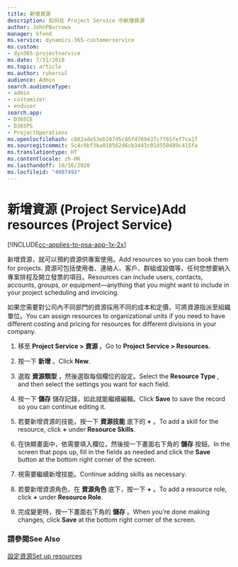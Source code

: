 ```yaml
---
title: 新增資源
description: 如何在 Project Service 中新增資源
author: JohnPBurrows
manager: kfend
ms.service: dynamics-365-customerservice
ms.custom:
- dyn365-projectservice
ms.date: 7/31/2018
ms.topic: article
ms.author: ruhercul
audience: Admin
search.audienceType:
- admin
- customizer
- enduser
search.app:
- D365CE
- D365PS
- ProjectOperations
ms.openlocfilehash: c882ade53eb207d5c85fd769437cff65fef7ca1f
ms.sourcegitcommit: 5c4c9bf3ba018562d6cb3443c01d550489c415fa
ms.translationtype: HT
ms.contentlocale: zh-HK
ms.lasthandoff: 10/16/2020
ms.locfileid: "4087492"
---
```

# <a name="add-resources-project-service"></a><span data-ttu-id="7f299-103">新增資源 (Project Service)</span><span class="sxs-lookup"><span data-stu-id="7f299-103">Add resources (Project Service)</span></span>

[!INCLUDE[cc-applies-to-psa-app-1x-2x](../includes/cc-applies-to-psa-app-1x-2x.md)]

<span data-ttu-id="7f299-104">新增資源，就可以預約資源供專案使用。</span><span class="sxs-lookup"><span data-stu-id="7f299-104">Add resources so you can book them for projects.</span></span> <span data-ttu-id="7f299-105">資源可包括使用者、連絡人、客戶、群組或設備等，任何您想要納入專案排程及開立發票的項目。</span><span class="sxs-lookup"><span data-stu-id="7f299-105">Resources can include users, contacts, accounts, groups, or equipment—anything that you might want to include in your project scheduling and invoicing.</span></span>  
  
<span data-ttu-id="7f299-106">如果您需要對公司內不同部門的資源採用不同的成本和定價，可將資源指派至組織單位。</span><span class="sxs-lookup"><span data-stu-id="7f299-106">You can assign resources to organizational units if you need to have different costing and pricing for resources for different divisions in your company.</span></span>  
  
1.  <span data-ttu-id="7f299-107">移至 **Project Service > 資源** 。</span><span class="sxs-lookup"><span data-stu-id="7f299-107">Go to **Project Service > Resources.**</span></span>  
  
2.  <span data-ttu-id="7f299-108">按一下 **新增** 。</span><span class="sxs-lookup"><span data-stu-id="7f299-108">Click **New**.</span></span>  
  
3.  <span data-ttu-id="7f299-109">選取 **資源類型** ，然後選取每個欄位的設定。</span><span class="sxs-lookup"><span data-stu-id="7f299-109">Select the **Resource Type** , and then select the settings you want for each field.</span></span>  
  
4.  <span data-ttu-id="7f299-110">按一下 **儲存** 儲存記錄，如此就能繼續編輯。</span><span class="sxs-lookup"><span data-stu-id="7f299-110">Click **Save** to save the record so you can continue editing it.</span></span>  
  
5.  <span data-ttu-id="7f299-111">若要新增資源的技能，按一下 **資源技能** 底下的 **+** 。</span><span class="sxs-lookup"><span data-stu-id="7f299-111">To add a skill for the resource, click **+** under **Resource Skills**.</span></span>  
  
6.  <span data-ttu-id="7f299-112">在快顯畫面中，依需要填入欄位，然後按一下畫面右下角的 **儲存** 按鈕。</span><span class="sxs-lookup"><span data-stu-id="7f299-112">In the screen that pops up, fill in the fields as needed and click the **Save** button at the bottom right corner of the screen.</span></span>  
  
7.  <span data-ttu-id="7f299-113">視需要繼續新增技能。</span><span class="sxs-lookup"><span data-stu-id="7f299-113">Continue adding skills as necessary.</span></span>  
  
8.  <span data-ttu-id="7f299-114">若要新增資源角色，在 **資源角色** 底下，按一下 **+** 。</span><span class="sxs-lookup"><span data-stu-id="7f299-114">To add a resource role, click **+** under **Resource Role**.</span></span>  
  
9. <span data-ttu-id="7f299-115">完成變更時，按一下畫面右下角的 **儲存** 。</span><span class="sxs-lookup"><span data-stu-id="7f299-115">When you’re done making changes, click **Save** at the bottom right corner of the screen.</span></span>  
  
### <a name="see-also"></a><span data-ttu-id="7f299-116">請參閱</span><span class="sxs-lookup"><span data-stu-id="7f299-116">See Also</span></span>  
 [<span data-ttu-id="7f299-117">設定資源</span><span class="sxs-lookup"><span data-stu-id="7f299-117">Set up resources</span></span>](../psa/set-up-resources.md)
